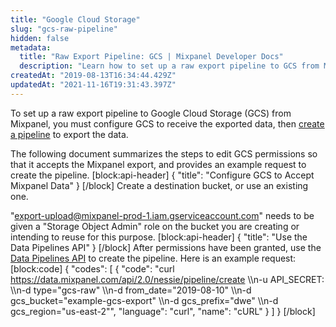 ```yaml
---
title: "Google Cloud Storage"
slug: "gcs-raw-pipeline"
hidden: false
metadata: 
  title: "Raw Export Pipeline: GCS | Mixpanel Developer Docs"
  description: "Learn how to set up a raw export pipeline to GCS from Mixpanel by configuring GCS to receive the exported data then creating a pipeline to export the data."
createdAt: "2019-08-13T16:34:44.429Z"
updatedAt: "2021-11-16T19:31:43.397Z"
---
```

To set up a raw export pipeline to Google Cloud Storage (GCS) from Mixpanel, you must configure GCS to receive the exported data, then [create a pipeline](ref:create-warehouse-pipeline) to export the data.

The following document summarizes the steps to edit GCS permissions so that it accepts the Mixpanel export, and provides an example request to create the pipeline. 
[block:api-header]
{
  "title": "Configure GCS to Accept Mixpanel Data"
}
[/block]
Create a destination bucket, or use an existing one.

"export-upload@mixpanel-prod-1.iam.gserviceaccount.com" needs to be given a "Storage Object Admin" role on the bucket you are creating or intending to reuse for this purpose.
[block:api-header]
{
  "title": "Use the Data Pipelines API"
}
[/block]
After permissions have been granted, use the [Data Pipelines API](ref:create-warehouse-pipeline) to create the pipeline. Here is an example request:
[block:code]
{
  "codes": [
    {
      "code": "curl https://data.mixpanel.com/api/2.0/nessie/pipeline/create \\\n-u API_SECRET: \\\n-d type=\"gcs-raw\" \\\n-d from_date=\"2019-08-10\" \\\n-d gcs_bucket=\"example-gcs-export\" \\\n-d gcs_prefix=\"dwe\" \\\n-d gcs_region=\"us-east-2\"",
      "language": "curl",
      "name": "cURL"
    }
  ]
}
[/block]